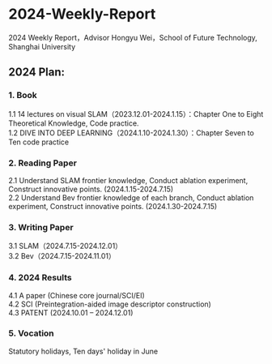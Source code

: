 # 2024-Weekly-Report
2024  Weekly Report，Advisor Hongyu Wei，School of Future Technology, Shanghai University  
## 2024 Plan:
### 1.	Book
1.1	14 lectures on visual SLAM（2023.12.01-2024.1.15）：Chapter One to Eight Theoretical Knowledge, Code practice.  
1.2	DIVE INTO DEEP LEARNING（2024.1.10-2024.1.30）：Chapter Seven to Ten code practice
### 2.	Reading Paper
 2.1	Understand SLAM frontier knowledge, Conduct ablation experiment, Construct innovative points. (2024.1.15-2024.7.15)  
 2.2	Understand Bev frontier knowledge of each branch, Conduct ablation experiment, Construct innovative points. (2024.1.30-2024.7.15)
### 3.	Writing Paper
 3.1	SLAM（2024.7.15-2024.12.01）  
 3.2	Bev（2024.7.15-2024.11.01）
### 4.	2024 Results
4.1	A paper (Chinese core journal/SCI/EI)  
4.2	SCI (Preintegration-aided image descriptor construction)  
4.3 PATENT (2024.10.01 – 2024.12.01)  
### 5.	Vocation
Statutory holidays, Ten days' holiday in June
